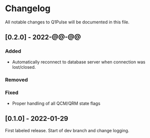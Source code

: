 # Changelog
All notable changes to Q1Pulse will be documented in this file.

## \[0.2.0] - 2022-@@-@@
### Added
- Automatically reconnect to database server when connection was lost/closed.

### Removed

### Fixed
- Proper handling of all QCM/QRM state flags

## \[0.1.0] - 2022-01-29
First labeled release. Start of dev branch and change logging.
